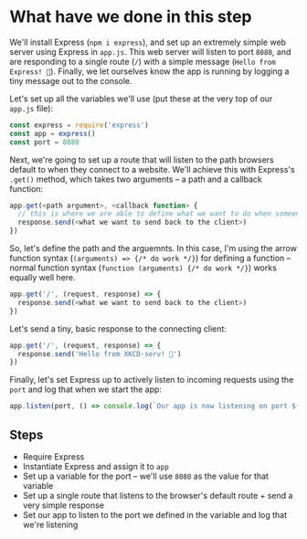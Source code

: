 # What have we done in this step

We'll install Express (`npm i express`), and set up an extremely simple web server using Express in `app.js`. This web server will listen to port `8080`, and are responding to a single route (`/`) with a simple message (`Hello from Express! 👋`). Finally, we let ourselves know the app is running by logging a tiny message out to the console.

Let's set up all the variables we'll use (put these at the very top of our `app.js` file):
```javascript
const express = require('express')
const app = express()
const port = 8080
```

Next, we're going to set up a route that will listen to the path browsers default to when they connect to a website. We'll achieve this with Express's `.get()` method, which takes two arguments – a path and a callback function:

```javascript
app.get(<path argument>, <callback function> {
  // this is where we are able to define what we want to do when someone navigates to this path
  response.send(<what we want to send back to the client>)
})
```

So, let's define the path and the arguemnts. In this case, I'm using the arrow function syntax (`(arguments) => {/* do work */}`) for defining a function – normal function syntax (`function (arguments) {/* do work */}`) works equally well here.

```javascript
app.get('/', (request, response) => {
  response.send(<what we want to send back to the client>)
})
```

Let's send a tiny, basic response to the connecting client:

```javascript
app.get('/', (request, response) => {
  response.send('Hello from XKCD-serv! 👋')
})
```

Finally, let's set Express up to actively listen to incoming requests using the `port` and log that when we start the app:

```javascript
app.listen(port, () => console.log(`Our app is now listening on port ${port}!`))
```

## Steps

- Require Express
- Instantiate Express and assign it to `app`
- Set up a variable for the port – we'll use `8080` as the value for that variable
- Set up a single route that listens to the browser's default route + send a very simple response
- Set our app to listen to the port we defined in the variable and log that we're listening